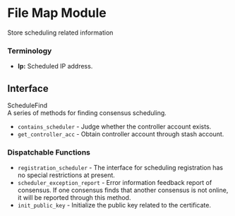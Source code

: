 # File Map Module

Store scheduling related information

### Terminology

* **Ip:** Scheduled IP address.


## Interface
ScheduleFind  
    A series of methods for finding consensus scheduling.  
 * `contains_scheduler` - Judge whether the controller account exists.
 * `get_controller_acc` - Obtain controller account through stash account.
### Dispatchable Functions

* `registration_scheduler` - The interface for scheduling registration has no special restrictions at present.
* `scheduler_exception_report` - Error information feedback report of consensus. If one consensus finds that another consensus is not online, it will be reported through this method.
* `init_public_key` - Initialize the public key related to the certificate.
